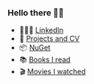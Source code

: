 ### Hello there 👋🏻
- 👨🏻‍💻 [LinkedIn](https://www.linkedin.com/in/stefanoanelli/)
- 📄 [Projects and CV](https://sanelli.github.io)
- 📦 [NuGet](https://www.nuget.org/profiles/sanelli)
- 📚 [Books I read](https://github.com/sanelli/reading-list/blob/main/README.md)
- 🎬 [Movies I watched](https://github.com/sanelli/movies-list/blob/main/README.md)
